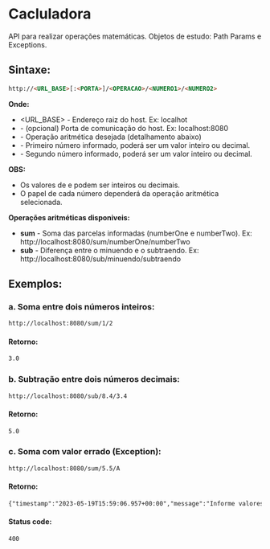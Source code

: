 # Cacluladora

API para realizar operações matemáticas.
Objetos de estudo: Path Params e Exceptions.

## Sintaxe:

```HTML
http://<URL_BASE>[:<PORTA>]/<OPERACAO>/<NUMERO1>/<NUMERO2>
```

**Onde:**

* <URL_BASE> - Endereço raiz do host. Ex: localhot
* <PORTA> - (opcional) Porta de comunicação do host. Ex: localhost:8080
* <OPERACAO> - Operação aritmética desejada (detalhamento abaixo)
* <NUMERO1> - Primeiro número informado, poderá ser um valor inteiro ou decimal.
* <NUMERO2> - Segundo número informado, poderá ser um valor inteiro ou decimal.

**OBS:** 
* Os valores de <NUMERO1> e <NUMERO2> podem ser inteiros ou decimais.
* O papel de cada número dependerá da operação aritmética selecionada.

**Operações aritméticas disponiveis:**
* **sum** - Soma das parcelas informadas (numberOne e numberTwo). Ex: http://localhost:8080/sum/numberOne/numberTwo
* **sub** - Diferença entre o minuendo e o subtraendo. Ex: http://localhost:8080/sub/minuendo/subtraendo

## Exemplos:

### a. Soma entre dois números inteiros:

```HTML
http://localhost:8080/sum/1/2
```

#### Retorno:

```HTML
3.0
```

### b. Subtração entre dois números decimais:

```HTML
http://localhost:8080/sub/8.4/3.4
```

#### Retorno:

```HTML
5.0
```

### c. Soma com valor errado (Exception):

```HTML
http://localhost:8080/sum/5.5/A
```

#### Retorno:

```HTML
{"timestamp":"2023-05-19T15:59:06.957+00:00","message":"Informe valores numericos!","details":"uri=/sum/5.5/A"}
```

#### Status code: 

```HTML
400
```
